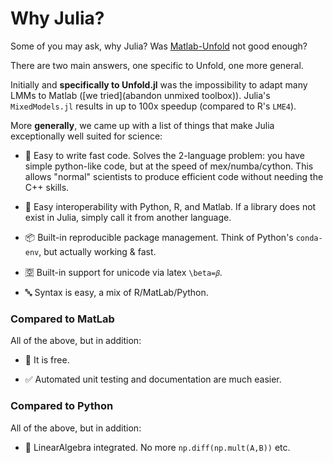 # Why Julia?
Some of you may ask, why Julia? Was [Matlab-Unfold](www.unfoldtoolbox.org) not good enough?

There are two main answers, one specific to Unfold, one more general.

Initially and **specifically to Unfold.jl** was the impossibility to adapt many LMMs to Matlab ([we tried](abandon unmixed toolbox)). Julia's `MixedModels.jl` results in up to 100x speedup (compared to R's `LME4`). 

More **generally**, we came up with a list of things that make Julia exceptionally well suited for science:

+ 🚀 Easy to write fast code. Solves the 2-language problem: you have simple python-like code, but at the speed of mex/numba/cython. This allows "normal" scientists to produce efficient code without needing the C++ skills.

+ 🤝 Easy interoperability with Python, R, and Matlab. If a library does not exist in Julia, simply call it from another language.

+ 📦 Built-in reproducible package management. Think of Python's `conda-env`, but actually working & fast.

+ 🈳 Built-in support for unicode via latex `\beta=𝛽`.

+ 🔤 Syntax is easy, a mix of R/MatLab/Python.

### Compared to MatLab
All of the above, but in addition:

+ 💸 It is free.

+ ✅ Automated unit testing and documentation are much easier.

### Compared to Python
All of the above, but in addition:

+ 🧮 LinearAlgebra integrated. No more `np.diff(np.mult(A,B))` etc.





